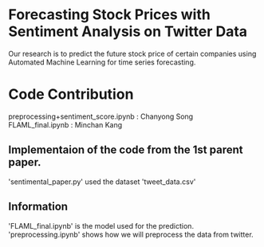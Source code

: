# Forecasting Stock Prices with Sentiment Analysis on Twitter Data
Our research is to predict the future stock price of certain companies using Automated Machine Learning for time series forecasting.

# Code Contribution
preprocessing+sentiment_score.ipynb : Chanyong Song <br />
FLAML_final.ipynb : Minchan Kang

## Implementaion of the code from the 1st parent paper.
'sentimental_paper.py' used the dataset 'tweet_data.csv'

## Information
'FLAML_final.ipynb' is the model used for the prediction. <br />
'preprocessing.ipynb' shows how we will preprocess the data from twitter.

